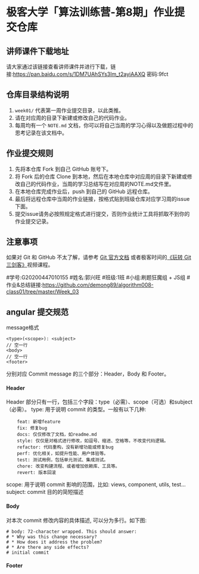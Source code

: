 # 极客大学「算法训练营-第8期」作业提交仓库


## 讲师课件下载地址

请大家通过该链接查看讲师课件并进行下载，链接:https://pan.baidu.com/s/1DM7UAhSYs3Im_t2ayiAAXQ  密码:9fct


## 仓库目录结构说明

1. `week01/` 代表第一周作业提交目录，以此类推。
2. 请在对应周的目录下新建或修改自己的代码作业。
2. 每周均有一个 `NOTE.md` 文档，你可以将自己当周的学习心得以及做题过程中的思考记录在该文档中。

## 作业提交规则
 
1. 先将本仓库 Fork 到自己 GitHub 账号下。
2. 将 Fork 后的仓库 Clone 到本地，然后在本地仓库中对应周的目录下新建或修改自己的代码作业，当周的学习总结写在对应周的NOTE.md文件里。
3. 在本地仓库完成作业后，push 到自己的 GitHub 远程仓库。
4. 最后将远程仓库中当周的作业链接，按格式贴到班级仓库对应学习周的issue下面。
5. 提交issue请务必按照规定格式进行提交，否则作业统计工具将抓取不到你的作业提交记录。 


## 注意事项
 如果对 Git 和 GitHub 不太了解，请参考 [Git 官方文档](https://git-scm.com/book/zh/v2) 或者极客时间的[《玩转 Git 三剑客》](https://time.geekbang.org/course/intro/145)视频课程。


#学号:G20200447010155
#姓名:郭兴旺
#班级:1班
#小组:刷题狂魔组 + JS组
#作业&总结链接:https://github.com/demong89/algorithm008-class01/tree/master/Week_03







## angular 提交规范
message格式
```
<type>(<scope>): <subject>
// 空一行
<body>
// 空一行
<footer>
```
分别对应 Commit message 的三个部分：Header，Body 和 Footer。

#### Header

Header 部分只有一行，包括三个字段：type（必需）、scope（可选）和subject（必需）。
type: 用于说明 commit 的类型。一般有以下几种:
```
    feat: 新增feature
    fix: 修复bug
    docs: 仅仅修改了文档，如readme.md
    style: 仅仅是对格式进行修改，如逗号、缩进、空格等。不改变代码逻辑。
    refactor: 代码重构，没有新增功能或修复bug
    perf: 优化相关，如提升性能、用户体验等。
    test: 测试用例，包括单元测试、集成测试。
    chore: 改变构建流程、或者增加依赖库、工具等。
    revert: 版本回滚
```
scope: 用于说明 commit 影响的范围，比如: views, component, utils, test...
subject: commit 目的的简短描述
#### Body
对本次 commit 修改内容的具体描述, 可以分为多行。如下图:
```
# body: 72-character wrapped. This should answer:
# * Why was this change necessary?
# * How does it address the problem?
# * Are there any side effects?
# initial commit
```
#### Footer